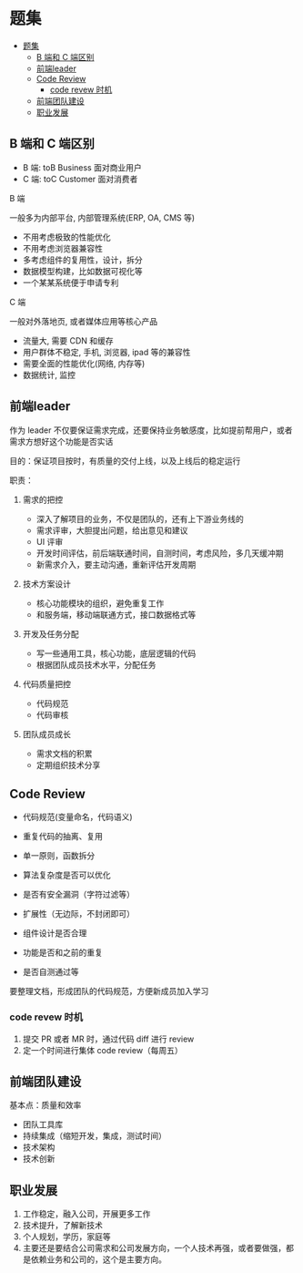 # 题集

- [题集](#题集)
  - [B 端和 C 端区别](#b-端和-c-端区别)
  - [前端leader](#前端leader)
  - [Code Review](#code-review)
    - [code revew 时机](#code-revew-时机)
  - [前端团队建设](#前端团队建设)
  - [职业发展](#职业发展)

## B 端和 C 端区别

- B 端: toB Business 面对商业用户
- C 端: toC Customer 面对消费者

B 端

一般多为内部平台, 内部管理系统(ERP, OA, CMS 等)

- 不用考虑极致的性能优化
- 不用考虑浏览器兼容性
- 多考虑组件的复用性，设计，拆分
- 数据模型构建，比如数据可视化等
- 一个某某系统便于申请专利

C 端

一般对外落地页, 或者媒体应用等核心产品

- 流量大, 需要 CDN 和缓存
- 用户群体不稳定, 手机, 浏览器, ipad 等的兼容性
- 需要全面的性能优化(网络, 内存等)
- 数据统计, 监控

## 前端leader

作为 leader 不仅要保证需求完成，还要保持业务敏感度，比如提前帮用户，或者需求方想好这个功能是否实话

目的：保证项目按时，有质量的交付上线，以及上线后的稳定运行

职责：

1. 需求的把控
   - 深入了解项目的业务，不仅是团队的，还有上下游业务线的
   - 需求评审，大胆提出问题，给出意见和建议
   - UI 评审
   - 开发时间评估，前后端联通时间，自测时间，考虑风险，多几天缓冲期
   - 新需求介入，要主动沟通，重新评估开发周期

2. 技术方案设计
   - 核心功能模块的组织，避免重复工作
   - 和服务端，移动端联通方式，接口数据格式等

3. 开发及任务分配
   - 写一些通用工具，核心功能，底层逻辑的代码
   - 根据团队成员技术水平，分配任务

4. 代码质量把控
   - 代码规范
   - 代码审核

5. 团队成员成长
   - 需求文档的积累
   - 定期组织技术分享

## Code Review

- 代码规范(变量命名，代码语义)
- 重复代码的抽离、复用
- 单一原则，函数拆分

- 算法复杂度是否可以优化
- 是否有安全漏洞（字符过滤等）
- 扩展性（无边际，不封闭即可）

- 组件设计是否合理
- 功能是否和之前的重复
- 是否自测通过等

要整理文档，形成团队的代码规范，方便新成员加入学习

### code revew 时机

1. 提交 PR 或者 MR 时，通过代码 diff 进行 review
2. 定一个时间进行集体 code review（每周五）

## 前端团队建设

基本点：质量和效率

- 团队工具库
- 持续集成（缩短开发，集成，测试时间）
- 技术架构
- 技术创新

## 职业发展

1. 工作稳定，融入公司，开展更多工作
2. 技术提升，了解新技术
3. 个人规划，学历，家庭等
4. 主要还是要结合公司需求和公司发展方向，一个人技术再强，或者要做强，都是依赖业务和公司的，这个是主要方向。
